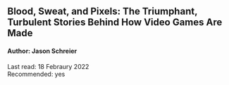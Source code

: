 ## Blood, Sweat, and Pixels: The Triumphant, Turbulent Stories Behind How Video Games Are Made

#### Author: Jason Schreier

Last read: 18 Febraury 2022  
Recommended: yes  

